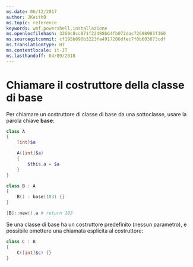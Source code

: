 ```yaml
---
ms.date: 06/12/2017
author: JKeithB
ms.topic: reference
keywords: wmf,powershell,installazione
ms.openlocfilehash: 3269c8cc871f22488b64fb072dac72698983f360
ms.sourcegitcommit: cf195b090b3223fa4917206dfec7f0b603873cdf
ms.translationtype: HT
ms.contentlocale: it-IT
ms.lasthandoff: 04/09/2018
---
```

# <a name="call-base-class-constructor"></a>Chiamare il costruttore della classe di base

Per chiamare un costruttore di classe di base da una sottoclasse, usare la parola chiave **base**:

```powershell
class A
{
    [int]$a

    A([int]$a)
    {
        $this.a = $a
    }
}

class B : A
{
    B() : base(103) {}
}

[B]::new().a # return 103
```

Se una classe di base ha un costruttore predefinito (nessun parametro), è possibile omettere una chiamata esplicita al costruttore:

```powershell
class C : B
{
    C([int]$c) {}
}
```